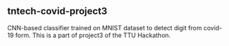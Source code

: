 ## tntech-covid-project3

CNN-based classifier trained on MNIST dataset to detect digit from covid-19 form.
This is a part of project3 of the TTU Hackathon.
